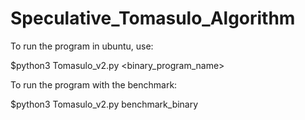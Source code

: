 # Speculative_Tomasulo_Algorithm

To run the program in ubuntu, use:

$python3 Tomasulo_v2.py <binary_program_name>

To run the program with the benchmark:

$python3 Tomasulo_v2.py benchmark_binary
